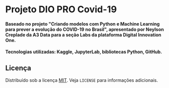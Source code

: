 # Projeto DIO PRO Covid-19

#### Baseado no projeto "Criando modelos com Python e Machine Learning para prever a evolução do COVID-19 no Brasil", apresentado por Neylson Creplade da A3 Data para a seção Labs da plataforma Digital Innovation One.

#### Tecnologias utilizadas: Kaggle, JupyterLab, bibliotecas Python, GitHub.

## Licença
Distribuído sob a licença [MIT](https://choosealicense.com/licenses/mit/). Veja `LICENSE` para informações adicionais.
